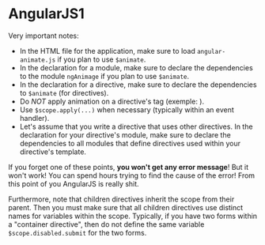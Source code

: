 # AngularJS1

Very important notes:

* In the HTML file for the application, make sure to load `angular-animate.js` if you plan to use `$animate`.
* In the declaration for a module, make sure to declare the dependencies to the module `ngAnimage` if you plan to use `$animate`.
* In the declaration for a directive, make sure to declare the dependencies to  `$animate` (for directives).
* Do _NOT_ apply animation on a directive's tag (exemple: <my-directive />). 
* Use `$scope.apply(...)` when necessary (typically within an event handler).
* Let's assume that you write a directive that uses other directives. In the declaration for your directive's module, make sure to declare the dependencies to all modules that define directives used within your directive's template.   

If you forget one of these points, **you won't get any error message**! But it won't work! You can spend hours trying to find the cause of the error! From this point of you AngularJS is really shit.   

Furthermore, note that children directives inherit the scope from their parent. Then you must make sure that all children directives use distinct names for variables within the scope. Typically, if you have two forms within a "container directive", then do not define the same variable `$scope.disabled.submit` for the two forms.